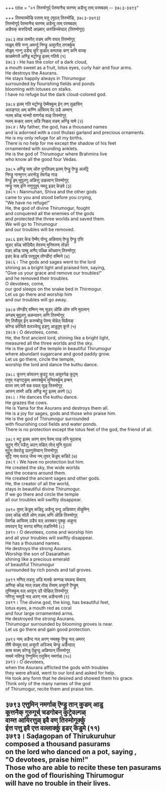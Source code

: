 +++
title = "०१ तिरुमोगूर्प् पॆरुमानैच् चरणम् अडैन्दु ताम् परमबदम् -- ३७८३-३७९३"

+++
तिरुवाय्मॊऴि पत्ताम् पत्तु (मुदल् तिरुमॊऴि, ३७८३-३७९३)  
तिरुमोगूर्प् पॆरुमानैच् चरणम् अडैन्दु ताम् परमबदम्  
अडैयक् करुदियदै आऴ्वार् अरुळिच्चॆय्दल् (तिरुमोगूर्)  

३७८३ ताळ तामरैत् तडम् अणि वयल् तिरुमोगूर्  
नाळुम् मेवि नन्गु अमर्न्दु निण्ड्रु असुररैत् तगर्क्कुम्  
तोळुम् नान्गु उडैच् चुरि कुऴल् कमलक् कण् कनि वाय्क्  
काळमेगत्तै अण्ड्रि मट्रॊण्ड्रु इलम् गतिये (१)  
३७८३। He has the color of a dark cloud,  
a mouth sweet as a fruit, lotus eyes, curly hair and four arms.  
He destroys the Asurans.  
He stays happily always in Thirumogur  
surrounded by flourishing fields and ponds  
blooming with lotuses on stalks.  
I have no refuge but the dark cloud-colored god.  

३७८४ इलम् गति मट्रॊण्ड्रु ऎम्मैक्कुम् ईन् तण् तुऴायिन्  
अलङ्गल् अम् कण्णि आयिरम् पेर् उडै अम्मान्  
नलम् कॊळ् नान्मऱै वाणर्गळ् वाऴ् तिरुमोगूर्  
नलम् कऴल् अवन् अडि निऴल् तडम् अण्ड्रि यामे (२)  
३७८४। My father, the god, has a thousand names  
and is adorned with a cool thulasi garland and precious ornaments.  
He is my only refuge for all my births.  
There is no help for me except the shadow of his feet  
ornamented with sounding anklets.  
He is the god of Thirumogur where Brahmins live  
who know all the good four Vedas.  

३७८५ अण्ड्रि याम् ऒरु पुगलिडम् इलम् ऎण्ड्रु ऎण्ड्रु अलट्रि  
निण्ड्रु नान्मुगन् अरनॊडु तेवर्गळ् नाड  
वॆण्ड्रु इम् मूवुलगु अळित्तु उऴल्वान् तिरुमोगूर्  
नण्ड्रु नाम् इनि नणुगुदुम् नमदु इडर् कॆडवे (३)  
३७८५। Nanmuhan, Shiva and the other gods  
came to you and stood before you crying,  
"We have no refuge!"  
He, the god of divine Thirumogur, fought  
and conquered all the enemies of the gods  
and protected the three worlds and saved them.  
We will go to Thirumogur  
and our troubles will be removed.  

३७८६ इडर् कॆड ऎम्मैप् पोन्दु अळियाय् ऎण्ड्रु ऎण्ड्रु एत्ति  
सुडर् कॊळ् सोदियैत् तेवरुम् मुनिवरुम् तॊडर  
पडर् कॊळ् पाम्बु अणैप् पळ्ळि कॊळ्वान् तिरुमोगूर्  
इडर् कॆड अडि परवुदुम् तॊण्डीर्! वम्मिने (४)  
३७८६। The gods and sages went to the lord  
shining as a bright light and praised him, saying,  
"Give us your grace and remove our troubles!"  
and he removed their troubles.  
O devotees, come,  
our god sleeps on the snake bed in Thirmogur.  
Let us go there and worship him  
and our troubles will go away.  

३७८७ तॊण्डीर् वम्मिन् नम् सुडर् ऒळि ऒरु तनि मुदल्वन्  
अण्डम् मूवुलगु अळन्दवन् अणि तिरुमोगूर्  
ऎण् तिसैयुम् ईन् करुम्बॊडु पॆरुम् सॆन्नॆल् विळैयक्  
कॊण्ड कोयिलै वलञ्जॆय्दु इङ्गु आडुदुम् कूत्ते (५)  
३७८७। O devotees, come.  
He, the first ancient lord, shining like a bright light,  
measured all the three worlds and the sky.  
He is the god of the temple in beautiful Thirumogur  
where abundant sugarcane and good paddy grow.  
Let us go there, circle the temple,  
worship the lord and dance the kuthu dance.  

३७८८ कूत्तन् कोवलन् कुदट्रु वल् असुरर्गळ् कूट्रम्  
एत्तुम् नङ्गट्कुम् अमरर्क्कुम् मुनिवर्क्कुम् इन्बन्  
वाय्त्त तण् पणै वळ वयल् सूऴ् तिरुमोगूर्  
आत्तन् तामरै अडि अण्ड्रि मट्रु इलम् अरणे (६)  
३७८८। He dances the kuthu dance.  
He grazes the cows.  
He is Yama for the Asurans and destroys them all.  
He is a joy for sages, gods and those who praise him.  
He is the god of Thirumogur surrounded  
with flourishing cool fields and water ponds.  
There is no protection except the lotus feet of the god, the friend of all.  

३७८९ मट्रु इलम् अरण् वान् पॆरुम् पाऴ् तनि मुदलाच्  
चुट्रुम् नीर् पडैत्तु अदन् वऴित् तॊल् मुनि मुदला  
मुट्रुम् तेवरोडु उलगुसॆय्वान् तिरुमोगूर्  
सुट्रि नाम् वलञ् जॆय्य नम् तुयर् कॆडुम् कडिदे (७)  
३७८९। We have no protection but him.  
He created the sky, the wide worlds  
and the oceans around them.  
He created the ancient sages and other gods.  
He, the creator of all the world,  
stays in beautiful divine Thirumogur.  
If we go there and circle the temple  
all our troubles will swiftly disappear.  

३७९० तुयर् कॆडुम् कडिदु अडैन्दु वन्दु अडियवर् तॊऴुमिन्  
उयर् कॊळ् सोलै ऒण् तडम् अणि ऒळि तिरुमोगूर्  
पॆयर्गळ् आयिरम् उडैय वल् अरक्कर् पुक्कु अऴुन्द  
तयरदन् पॆट्र मरगद मणित् तडत्तिनैये (८)  
३७९०। O devotees, come and worship him  
and all your troubles will swiftly disappear.  
He has a thousand names.  
He destroys the strong Asurans.  
Worship the son of Dasarathan  
shining like a precious emerald  
of beautiful Thirumogur  
surrounded by rich ponds and tall groves.  


३७९१ मणित् तडत्तु अडि मलर्क् कण्गळ् पवळच् चॆव्वाय्  
अणिक् कॊळ् नाल् तडम् तोळ् तॆय्वम् असुररै ऎण्ड्रुम्  
तुणिक्कुम् वल् अरट्टन् उऱै पॊऴिल् तिरुमोगूर्  
नणित्तु नम्मुडै नल् अरण् नाम् अडैन्दनमे (९)  
३७९१। The divine god, the king, has beautiful feet,  
lotus eyes, a mouth red as coral  
and four large ornamented arms.  
He destroyed the strong Asurans.  
Thirumogur surrounded by blooming groves is near.  
Let us go there and gain good protection.  

३७९२ नाम् अडैन्द नल् अरण् नमक्कु ऎण्ड्रु नल् अमरर्  
तीमै सॆय्युम् वल् असुररै अञ्जिच् चॆण्ड्रु अडैन्दाल्  
काम रूपम् कॊण्डु ऎऴुन्दु अळिप्पान् तिरुमोगूर्  
नाममे नविण्ड्रु ऎण्णुमिन् एत्तुमिन् नमर्गाळ् (१०)  
३७९२। O devotees,  
when the Asurans afflicted the gods with troubles  
they were afraid, went to our lord and asked for help.  
He took any form that he desired and showed them his grace.  
Think only of the many names of the god  
of Thirumogur, recite them and praise him.  

३७९३ एत्तुमिन् नमर्गाळ् ऎण्ड्रु तान् कुडम् आडु  
कूत्तनैक् गुरुगूर्च् चडगोबन् कुट्रेवल्गळ्  
वाय्त्त आयिरत्तुळ् इवै वण् तिरुमोगूर्क्कु  
ईत्त पत्तु इवै एत्त वल्लार्क्कु इडर् कॆडुमे (११)  
३७९३। Saḍagopan of Thirukuruhur  
composed a thousand pasurams  
on the lord who danced on a pot, saying ,  
"O devotees, praise him!"  
Those who are able to recite these ten pasurams  
on the god of flourishing Thirumogur  
will have no trouble in their lives.  
----------  


